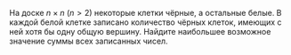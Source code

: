 На доске $n\times n$ ($n>2$) некоторые клетки чёрные, а остальные 
белые. В каждой белой клетке записано количество чёрных клеток, имеющих 
с ней хотя бы одну общую вершину. Найдите наибольшее возможное значение 
суммы всех записанных чисел.